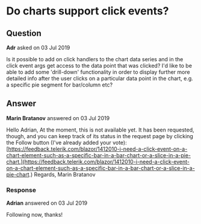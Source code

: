 # Do charts support click events?

## Question

**Adr** asked on 03 Jul 2019

Is it possible to add on click handlers to the chart data series and in the click event args get access to the data point that was clicked? I'd like to be able to add some 'drill-down' functionality in order to display further more detailed info after the user clicks on a particular data point in the chart, e.g. a specific pie segment for bar/column etc?

## Answer

**Marin Bratanov** answered on 03 Jul 2019

Hello Adrian, At the moment, this is not available yet. It has been requested, though, and you can keep track of its status in the request page by clicking the Follow button (I've already added your vote): [https://feedback.telerik.com/blazor/1412010-i-need-a-click-event-on-a-chart-element-such-as-a-specific-bar-in-a-bar-chart-or-a-slice-in-a-pie-chart.](https://feedback.telerik.com/blazor/1412010-i-need-a-click-event-on-a-chart-element-such-as-a-specific-bar-in-a-bar-chart-or-a-slice-in-a-pie-chart.) Regards, Marin Bratanov

### Response

**Adrian** answered on 03 Jul 2019

Following now, thanks!
